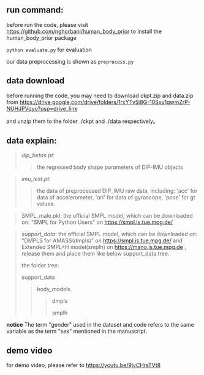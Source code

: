 ## run command: 
before run the code, please visit https://github.com/nghorbani/human_body_prior to install the human_body_prior package 

`python evaluate.py`
for evaluation

our data preprocessing is shown as `preprocess.py`

## data download 
before running the code, you may need to download ckpt.zip and data.zip from https://drive.google.com/drive/folders/1rxYTv5j8G-10Sxy1gwmZrP-NUHJPVqyo?usp=drive_link

and unzip them to the folder ./ckpt and ./data respectively。

## data explain:

>_dip_betas.pt_: 
>>the regressed body shape parameters of DIP-IMU objects

>_imu_test.pt_: 
>>the data of preprocessed DIP_IMU raw data, 
including: 'acc' for data of accelerometer, 'ori' for data of gyroscope, 'pose' for gt values.

>SMPL_male.pkl:  the official SMPL model, which can be downloaded on: "SMPL for Python Users" on https://smpl.is.tue.mpg.de/

>_support_data_: the official SMPL model, which can be downloaded on: "DMPLS for AMASS(dmpls)" on https://smpl.is.tue.mpg.de/
> and Extended SMPL+H model(smplh) on https://mano.is.tue.mpg.de
>, release them and place them like below support_data tree.
>
>the folder tree:
>
> support_data
>>body_models
>>>dmpls
>>>
>>>smplh
>>>

**notice** 
The term "gender" used in the dataset and code refers to the same variable as the term "sex" mentioned in the manuscript.

## demo video
for demo video, please refer to https://youtu.be/9jyCHrsTVt8
